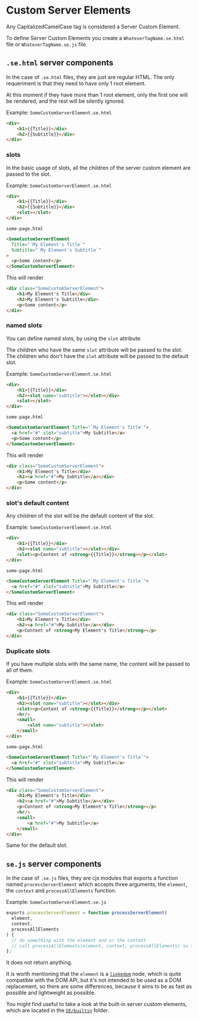 # Custom Server Elements

Any CapitalizedCamelCase tag is considered a Server Custom Element.

To define Server Custom Elements you create a `WhateverTagName.se.html` file or `WhateverTagName.se.js` file.

## `.se.html` server components

In the case of `.se.html` files, they are just are regular HTML. The only requeriment is that they need to have only 1 root element.

At this moment if they have more than 1 root element, only the first one will be rendered, and the rest will be silently ignored.

Example: `SomeCustomServerElement.se.html`

```html
<div>
    <h1>{{Title}}</div>
    <h2>{{Subtitle}}</div>
</div>
```

### slots

In the basic usage of slots, all the children of the server custom element are passed to the slot.

Example:
`SomeCustomServerElement.se.html`

```html
<div>
    <h1>{{Title}}</div>
    <h2>{{Subtitle}}</div>
    <slot></slot>
</div>
```

`some-page.html`

```html
<SomeCustomServerElement
  Title="`My Element's Title`"
  Subtitle="`My Element's Subtitle`"
>
  <p>Some content</p>
</SomeCustomServerElement>
```

This will render

```html
<div class="SomeCustomServerElement">
    <h1>My Element's Title</div>
    <h2>My Element's Subtitle</div>
    <p>Some content</p>
</div>
```

### named slots

You can define named slots, by using the `slot` attribute.

The children who have the same `slot` attribute will be passed to the slot.
The children who don't have the `slot` attribute will be passed to the default slot.

Example:
`SomeCustomServerElement.se.html`

```html
<div>
    <h1>{{Title}}</div>
    <h2><slot name="subtitle"></slot></div>
    <slot></slot>
</div>
```

`some-page.html`

```html
<SomeCustomServerElement Title="`My Element's Title`">
  <a href="#" slot="subtitle">My Subtitle</a>
  <p>Some content</p>
</SomeCustomServerElement>
```

This will render

```html
<div class="SomeCustomServerElement">
    <h1>My Element's Title</div>
    <h2><a href="#">My Subtitle</a></div>
    <p>Some content</p>
</div>
```

### slot's default content

Any children of the slot will be the default content of the slot.

Example:
`SomeCustomServerElement.se.html`

```html
<div>
    <h1>{{Title}}</div>
    <h2><slot name="subtitle"></slot></div>
    <slot><p>Content of <strong>{{Title}}</strong></p></slot>
</div>
```

`some-page.html`

```html
<SomeCustomServerElement Title="`My Element's Title`">
  <a href="#" slot="subtitle">My Subtitle</a>
</SomeCustomServerElement>
```

This will render

```html
<div class="SomeCustomServerElement">
    <h1>My Element's Title</div>
    <h2><a href="#">My Subtitle</a></div>
    <p>Content of <strong>My Element's Title</strong></p>
</div>
```

### Duplicate slots

If you have multiple slots with the same name, the content will be passed to all of them.

Example:
`SomeCustomServerElement.se.html`

```html
<div>
    <h1>{{Title}}</div>
    <h2><slot name="subtitle"></slot></div>
    <slot><p>Content of <strong>{{Title}}</strong></p></slot>
    <hr/>
    <small>
        <slot name="subtitle"></slot>
    </small>
</div>
```

`some-page.html`

```html
<SomeCustomServerElement Title="`My Element's Title`">
  <a href="#" slot="subtitle">My Subtitle</a>
</SomeCustomServerElement>
```

This will render

```html
<div class="SomeCustomServerElement">
    <h1>My Element's Title</div>
    <h2><a href="#">My Subtitle</a></div>
    <p>Content of <strong>My Element's Title</strong></p>
    <hr/>
    <small>
        <a href="#">My Subtitle</a>
    </small>
</div>
```

Same for the default slot.

## `se.js` server components

In the case of `.se.js` files, they are cjs modules that exports a function named `processServerElement` which accepts three arguments, the `element`, the `context` and `processAllElements` function.

Example: `SomeCustomServerElement.se.js`

```js
exports.processServerElement = function processServerElement(
  element,
  context,
  processAllElements
) {
  // do something with the element and or the context
  // call processAllElements(element, context, processAllElements) so the children are processed
};
```

It does not return anything.

It is worth mentioning that the `element` is a [`linkedom`](https://github.com/WebReflection/linkedom) node, which is quite compatible with the DOM API, but it's not intended to be used as a DOM replacement, so there are some differences, because it aims to be as fast as possible and lightweight as possible.

You might find useful to take a look at the built-in server custom elements, which are located in the [`SE/builtin`](./SE/builtIn/) folder.
